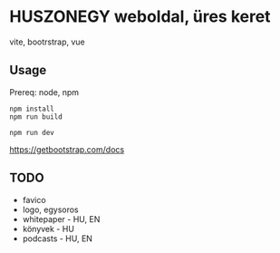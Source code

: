 # HUSZONEGY weboldal, üres keret

vite, bootrstrap, vue

## Usage

Prereq: node, npm

```
npm install
npm run build
```

```
npm run dev
```

https://getbootstrap.com/docs

## TODO

- favico
- logo, egysoros
- whitepaper - HU, EN
- könyvek - HU
- podcasts - HU, EN
